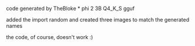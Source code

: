 code generated by TheBloke * phi 2 3B Q4_K_S gguf

added the import random and created three images to match the generated names

the code, of course, doesn't work :)